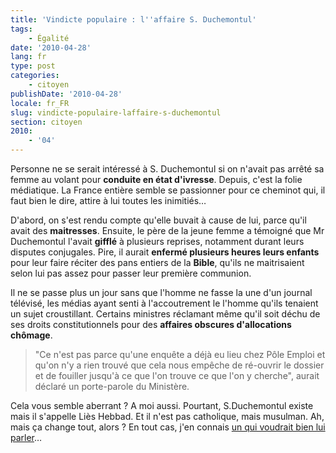 ```yaml
---
title: 'Vindicte populaire : l''affaire S. Duchemontul'
tags:
    - Égalité
date: '2010-04-28'
lang: fr
type: post
categories:
    - citoyen
publishDate: '2010-04-28'
locale: fr_FR
slug: vindicte-populaire-laffaire-s-duchemontul
section: citoyen
2010:
    - '04'
---
```


Personne ne se serait intéressé à S. Duchemontul si on n'avait pas arrêté sa femme au volant pour **conduite en état d'ivresse**. Depuis, c'est la folie médiatique. La France entière semble se passionner pour ce cheminot qui, il faut bien le dire, attire à lui toutes les inimitiés…

<!--more-->

D'abord, on s'est rendu compte qu'elle buvait à cause de lui, parce qu'il avait des **maitresses**. Ensuite, le père de la jeune femme a témoigné que Mr Duchemontul l'avait **gifflé** à plusieurs reprises, notamment durant leurs disputes conjugales. Pire, il aurait **enfermé plusieurs heures leurs enfants** pour leur faire réciter des pans entiers de la **Bible**, qu'ils ne maitrisaient selon lui pas assez pour passer leur première communion.

Il ne se passe plus un jour sans que l'homme ne fasse la une d'un journal télévisé, les médias ayant senti à l'accoutrement le l'homme qu'ils tenaient un sujet croustillant. Certains ministres réclamant même qu'il soit déchu de ses droits constitutionnels pour des **affaires obscures d'allocations chômage**.

> "Ce n'est pas parce qu'une enquête a déjà eu lieu chez Pôle Emploi et qu'on n'y a rien trouvé que cela nous empêche de ré-ouvrir le dossier et de fouiller jusqu'à ce que l'on trouve ce que l'on y cherche", aurait déclaré un porte-parole du Ministère.

Cela vous semble aberrant&nbsp;? A moi aussi. Pourtant, S.Duchemontul existe mais il s'appelle Liès Hebbad. Et il n'est pas catholique, mais musulman. Ah, mais ça change tout, alors&nbsp;? En tout cas, j'en connais [un qui voudrait bien lui parler](http://cestlagene.com/2010/04/27/petite-explication-entre-quatre-yeux/)…
